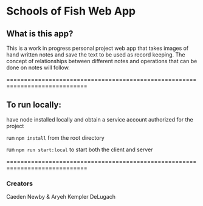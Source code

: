 # Schools of Fish Web App

## What is this app?

This is a work in progress personal project web app that takes images of hand written
notes and save the text to be used as record keeping. The concept of relationships 
between different notes and operations that can be done on notes will follow. 

=============================================================================

## To run locally: 

have node installed locally and obtain a service account authorized for the project

run `npm install` from the root directory

run `npm run start:local` to start both the client and server

=============================================================================

### Creators

Caeden Newby & Aryeh Kempler DeLugach 